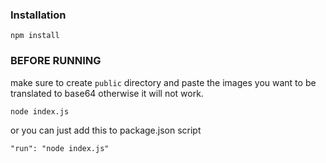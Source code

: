 ### Installation

```
npm install
```

### BEFORE RUNNING
make sure to create `public` directory and paste the images you want to be translated to base64 otherwise it will not work. 

```
node index.js
```

or you can just add this to package.json script

```
"run": "node index.js"
```
